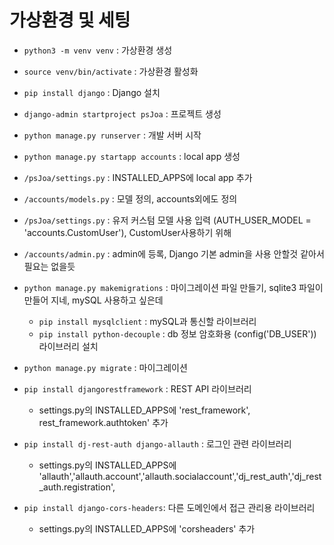 # 가상환경 및 세팅
- `python3 -m venv venv` : 가상환경 생성
- `source venv/bin/activate` : 가상환경 활성화
- `pip install django` : Django 설치
- `django-admin startproject psJoa` : 프로젝트 생성
- `python manage.py runserver` : 개발 서버 시작
- `python manage.py startapp accounts` : local app 생성
- `/psJoa/settings.py` : INSTALLED_APPS에 local app 추가
- `/accounts/models.py` : 모델 정의, accounts외에도 정의
- `/psJoa/settings.py` : 유저 커스텀 모델 사용 입력 (AUTH_USER_MODEL = 'accounts.CustomUser'), CustomUser사용하기 위해
- `/accounts/admin.py` : admin에 등록, Django 기본 admin을 사용 안할것 같아서 필요는 없을듯
- `python manage.py makemigrations` : 마이그레이션 파일 만들기, sqlite3 파일이 만들어 지네, mySQL 사용하고 싶은데
    - `pip install mysqlclient` : mySQL과 통신할 라이브러리
    - `pip install python-decouple` : db 정보 암호화용 (config('DB_USER')) 라이브러리 설치

- `python manage.py migrate` : 마이그레이션

- `pip install djangorestframework` : REST API 라이브러리
    - settings.py의 INSTALLED_APPS에 'rest_framework', rest_framework.authtoken' 추가
- `pip install dj-rest-auth django-allauth` : 로그인 관련 라이브러리
    - settings.py의 INSTALLED_APPS에 'allauth','allauth.account','allauth.socialaccount','dj_rest_auth','dj_rest_auth.registration',
- `pip install django-cors-headers`: 다른 도메인에서 접근 관리용 라이브러리
    - settings.py의 INSTALLED_APPS에 'corsheaders' 추가